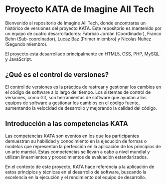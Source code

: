 # Proyecto KATA de Imagine All Tech

Bienvenido al repositorio de Imagine All Tech, donde encontrarás un histórico de versiones del proyecto KATA. Este repositorio es mantenido por un equipo de cuatro desarrolladores: Fabricio Jordán (Coordinador), Franco Behn (Sub-coordinador), Lucaz Baz (Primer miembro) y Nicolas Nuñez (Segundo miembro).

El proyecto está desarrollado principalmente en HTML5, CSS, PHP, MySQL y JavaScript.

## ¿Qué es el control de versiones?

El control de versiones es la práctica de rastrear y gestionar los cambios en el código de software a lo largo del tiempo. Los sistemas de control de versiones, como Git, son herramientas de software que ayudan a los equipos de software a gestionar los cambios en el código fuente, aumentando la velocidad de desarrollo y mejorando la calidad del código.

## Introducción a las competencias KATA

Las competencias KATA son eventos en los que los participantes demuestran su habilidad y conocimiento en la ejecución de formas o modelos que representan la perfección en la aplicación de los principios de un arte marcial. Estas competencias se llevan a cabo a nivel mundial y utilizan lineamientos y procedimientos de evaluación estandarizados.

En el contexto de este proyecto, KATA hace referencia a la aplicación de estos principios y técnicas en el desarrollo de software, buscando la excelencia en la ejecución y el rendimiento del equipo de desarrollo.